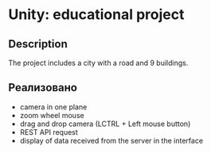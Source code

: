 # Unity: educational project

## Description

The project includes a city with a road and 9 buildings.

## Реализовано

* camera in one plane
* zoom wheel mouse
* drag and drop camera (LCTRL + Left mouse button)
* REST API request
* display of data received from the server in the interface
